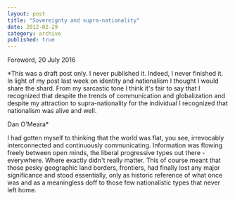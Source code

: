 ```yaml
---
layout: post
title: "Sovereignty and supra-nationality"
date: 2012-02-29
category: archive
published: true
---
```

Foreword, 20 July 2016

*This was a draft post only.  I never published it.  Indeed, I never finished it.  In light of my post last week on identity and nationalism I thought I would share the shard.  From my sarcastic tone I think it's fair to say that I recognized that despite the trends of communication and globalization and despite my attraction to supra-nationality for the individual I recognized that nationalism was alive and well.

Dan O'Meara*

I had gotten myself to thinking that the world was flat, you see, irrevocably interconnected and continuously communicating.  Information was flowing freely between open minds, the liberal progressive types out there - everywhere.  Where exactly didn't really matter.
This of course meant that those pesky geographic land borders, frontiers, had finally lost any major significance and stood essentially, only as historic reference of what once was and as a meaningless doff to those few nationalistic types that never left home.
